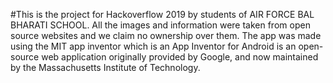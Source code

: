 #This is the project for Hackoverflow 2019 by students of AIR FORCE BAL BHARATI SCHOOL.
All the images and information were taken from open source websites and we claim no ownership over them.
The app was made using the MIT app inventor which is an App Inventor for Android is an open-source web application originally provided by Google, and now maintained by the Massachusetts Institute of Technology.
